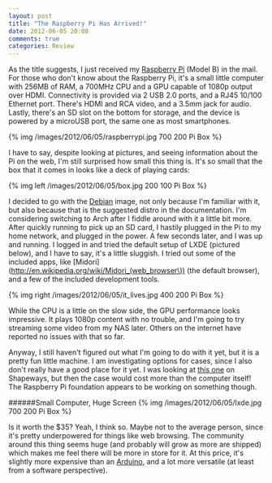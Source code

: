 ```yaml
---
layout: post
title: "The Raspberry Pi Has Arrived!"
date: 2012-06-05 20:08
comments: true
categories: Review
---
```


As the title suggests, I just received my [Raspberry Pi](http://www.raspberrypi.org) (Model B) in the mail. For those who don't know about the Raspberry Pi, it's a small little computer with 256MB of RAM, a 700MHz CPU and a GPU capable of 1080p output over HDMI. Connectivity is provided via 2 USB 2.0 ports, and a RJ45 10/100 Ethernet port. There's HDMI and RCA video, and a 3.5mm jack for audio. Lastly, there's an SD slot on the bottom for storage, and the device is powered by a microUSB port, the same one as most smartphones. 

{% img /images/2012/06/05/raspberrypi.jpg 700 200 Pi Box %}

I have to say, despite looking at pictures, and seeing information about the Pi on the web, I'm still surprised how small this thing is. It's so small that the box that it comes in looks like a deck of playing cards:

{% img left /images/2012/06/05/box.jpg 200 100 Pi Box %}

I decided to go with the [Debian](http://www.debian.org/) image, not only because I'm familiar with it, but also because that is the suggested distro in the documentation. I'm considering switching to Arch after I fiddle around with it a little bit more.  After quickly running to pick up an SD card, I hastily plugged in the Pi to my home network, and plugged in the power. A few seconds later, and I was up and running. I logged in and tried the default setup of LXDE (pictured below), and I have to say, it's a little sluggish. I tried out some of the included apps, like [Midori](http://en.wikipedia.org/wiki/Midori_(web_browser\)) (the default browser), and a few of the included development tools. 

{% img right /images/2012/06/05/it_lives.jpg 400 200 Pi Box %}

While the CPU is a little on the slow side, the GPU performance looks impressive. It plays 1080p content with no trouble, and I'm going to try streaming some video from my NAS later. Others on the internet have reported no issues with that so far.

Anyway, I still haven't figured out what I'm going to do with it yet, but it is a pretty fun little machine. I am investigating options for cases, since I also don't really have a good place for it yet. I was looking at [this one](http://www.shapeways.com/model/486999/) on Shapeways, but then the case would cost more than the computer itself! The Raspberry Pi foundation appears to be working on something though. 

######Small Computer, Huge Screen
{% img /images/2012/06/05/lxde.jpg 700 200 Pi Box %}
  
Is it worth the $35? Yeah, I think so. Maybe not to the average person, since it's pretty underpowered for things like web browsing. The community around this thing seems huge (and probably will grow as more are shipped) which makes me feel there will be more in store for it. At this price, it's slightly more expensive than an [Arduino](http://www.arduino.cc/), and a lot more versatile (at least from a software perspective). 